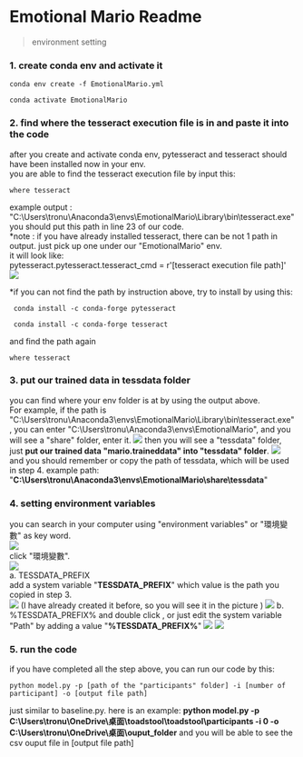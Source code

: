 # Emotional Mario Readme

> environment setting

### 1. create conda env and activate it
```
conda env create -f EmotionalMario.yml
```
```
conda activate EmotionalMario
```

### 2. find where the tesseract execution file is in and paste it into the code
after you create and activate conda env, pytesseract and tesseract should have been installed now in your env.  
you are able to find the tesseract execution file by input this: 
```
where tesseract
```
example output : "C:\Users\tronu\Anaconda3\envs\EmotionalMario\Library\bin\tesseract.exe"  
you should put this path in line 23 of our code.  
*note : if you have already installed tesseract, there can be not 1 path in output. just pick up one under our "EmotionalMario" env.  
it will look like:   
pytesseract.pytesseract.tesseract_cmd = r'[tesseract execution file path]' 
![](https://i.imgur.com/qLYUmbW.png)

*if you can not find the path by instruction above, try to install by using this:
```
 conda install -c conda-forge pytesseract
```
```
 conda install -c conda-forge tesseract
```
and find the path again
```
where tesseract
```

### 3. put our trained data in tessdata folder
you can find where your env folder is at by using the output above.  
For example, if the path is "C:\Users\tronu\Anaconda3\envs\EmotionalMario\Library\bin\tesseract.exe", you can enter "C:\Users\tronu\Anaconda3\envs\EmotionalMario",
and you will see a "share" folder, enter it.
![](https://i.imgur.com/ZTWmYcQ.png)
then you will see a "tessdata" folder, just **put our trained data "mario.traineddata" into "tessdata" folder**.
![](https://i.imgur.com/iaucwZs.png)
and you should remember or copy the path of tessdata, which will be used in step 4.
example path: "**C:\Users\tronu\Anaconda3\envs\EmotionalMario\share\tessdata**"

### 4. setting environment variables
you can search in your computer using "environment variables" or "環境變數" as key word.  
![](https://i.imgur.com/5Syi5fk.png)  
click "環境變數".  
![](https://i.imgur.com/s4pBWpt.png)  
a. TESSDATA_PREFIX  
    add a system variable "**TESSDATA_PREFIX**" which value is the path you copied in step 3.  
    ![](https://i.imgur.com/grNR2Bm.png)
    (I have already created it before, so you will see it in the picture )
    ![](https://i.imgur.com/li7ATm4.png)
b. %TESSDATA_PREFIX%
    and double click , or just edit the system variable "Path" by adding a value "**%TESSDATA_PREFIX%**"
    ![](https://i.imgur.com/jiKnQ9Y.png)
    ![](https://i.imgur.com/2TsKvf3.png)

### 5. run the code
if you have completed all the step above, you can run our code by this:
```
python model.py -p [path of the "participants" folder] -i [number of participant] -o [output file path]
```
just similar to baseline.py.
here is an example:
**python model.py -p C:\Users\tronu\OneDrive\桌面\toadstool\toadstool\participants -i 0 -o C:\Users\tronu\OneDrive\桌面\ouput_folder**
and you will be able to see the csv ouput file in [output file path]


